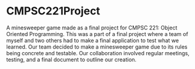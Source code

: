 # CMPSC221Project
A minesweeper game made as a final project for CMPSC 221: Object Oriented Programming. This was a part of a final project where a team of myself and two others had to make a final application to test what we learned. Our team decided to make a minesweeper game due to its rules being concrete and testable. Our collaboration involved regular meetings, testing, and a final document to outline our creation. 
